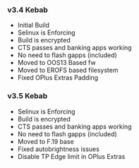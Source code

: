 ### v3.4 Kebab

- Initial Build
- Selinux is Enforcing
- Build is encrypted
- CTS passes and banking apps working
- No need to flash gapps (included)
- Moved to OOS13 Based fw
- Moved to EROFS based filesystem
- Fixed OPlus Extras Padding

### v3.5 Kebab

- Selinux is Enforcing
- Build is encrypted
- CTS passes and banking apps working
- No need to flash gapps (included)
- Moved to F.19 base
- Fixed autobrightness issues
- Disable TP Edge limit in OPlus Extras
